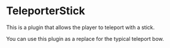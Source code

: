 # TeleporterStick
This is a plugin that allows the player to teleport with a stick.

You can use this plugin as a replace for the typical teleport bow.